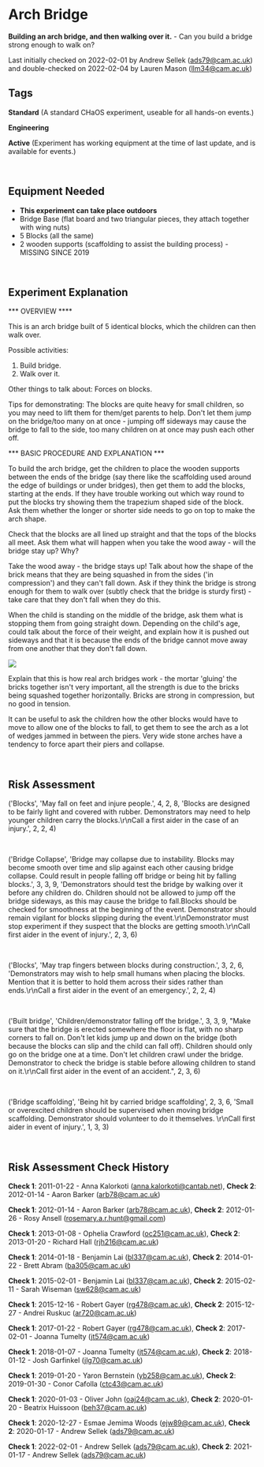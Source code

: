 # Arch Bridge

**Building an arch bridge, and then walking over it.** - Can you build a bridge strong enough to walk on?

Last initially checked on 2022-02-01 by Andrew Sellek (ads79@cam.ac.uk) and double-checked on 2022-02-04 by Lauren Mason (llm34@cam.ac.uk)

## Tags
<!--- Start Tags (DO NOT REMOVE THIS COMMENT) --->

**Standard** (A standard CHaOS experiment, useable for all hands-on events.)

**Engineering**

**Active** (Experiment has working equipment at the time of last update, and is available for events.)
<!--- End Tags (DO NOT REMOVE THIS COMMENT) --->

<br/>

## Equipment Needed 
- **This experiment can take place outdoors**
- Bridge Base (flat board and two triangular pieces, they attach together with wing nuts)
- 5 Blocks (all the same)
- 2 wooden supports (scaffolding to assist the building process) - MISSING SINCE 2019

<br/>

## Experiment Explanation 

*** OVERVIEW ****

This is an arch bridge built of 5 identical blocks, which the children can then walk over.

Possible activities:
1. Build bridge.
2. Walk over it.

Other things to talk about:
Forces on blocks.

Tips for demonstrating:
The blocks are quite heavy for small children, so you may need to lift them for them/get parents to help. Don't let them jump on the bridge/too many on at once - jumping off sideways may cause the bridge to fall to the side, too many children on at once may push each other off.

*** BASIC PROCEDURE AND EXPLANATION ***

To build the arch bridge, get the children to place the wooden supports between the ends of the bridge (say there like the scaffolding used around the edge of buildings or under bridges), then get them to add the blocks, starting at the ends. If they have trouble working out which way round to put the blocks try showing them the trapezium shaped side of the block. Ask them whether the longer or shorter side needs to go on top to make the arch shape.

Check that the blocks are all lined up straight and that the tops of the blocks all meet. Ask them what will happen when you take the wood away - will the bridge stay up? Why?

Take the wood away - the bridge stays up! Talk about how the shape of the brick means that they are being squashed in from the sides ('in compression') and they can't fall down. Ask if they think the bridge is strong enough for them to walk over (subtly check that the bridge is sturdy first) - take care that they don't fall when they do this.

When the child is standing on the middle of the bridge, ask them what is stopping them from going straight down. Depending on the child's age, could talk about the force of their weight, and explain how it is pushed out sideways and that it is because the ends of the bridge cannot move away from one another that they don't fall down.

![](http://old.chaosscience.org.uk/sites/default/files/archloading.jpg)

Explain that this is how real arch bridges work - the mortar 'gluing' the bricks together isn't very important, all the strength is due to the bricks being squashed together horizontally. Bricks are strong in compression, but no good in tension.

It can be useful to ask the children how the other blocks would have to move to allow one of the blocks to fall, to get them to see the arch as a lot of wedges jammed in between the piers. Very wide stone arches have a tendency to force apart their piers and collapse.

<br/>

## Risk Assessment

('Blocks', 'May fall on feet and injure people.', 4, 2, 8, 'Blocks are designed to be fairly light and covered with rubber. Demonstrators may need to help younger children carry the blocks.\r\nCall a first aider in the case of an injury.', 2, 2, 4)

<br/>

('Bridge Collapse', 'Bridge may collapse due to instability. Blocks may become smooth over time and slip against each other causing bridge collapse. Could result in people falling off bridge or being hit by falling blocks.', 3, 3, 9, 'Demonstrators should test the bridge by walking over it before any children do. Children should not be allowed to jump off the bridge sideways, as this may cause the bridge to fall.Blocks should be checked for smoothness at the beginning of the event. Demonstrator should remain vigilant for blocks slipping during the event.\r\nDemonstrator must stop experiment if they suspect that the blocks are getting smooth.\r\nCall first aider in the event of injury.', 2, 3, 6)

<br/>

('Blocks', 'May trap fingers between blocks during construction.', 3, 2, 6, 'Demonstrators may wish to help small humans when placing the blocks. Mention that it is better to hold them across their sides rather than ends.\r\nCall a first aider in the event of an emergency.', 2, 2, 4)

<br/>

('Built bridge', 'Children/demonstrator falling off the bridge.', 3, 3, 9, "Make sure that the bridge is erected somewhere the floor is flat, with no sharp corners to fall on. Don't let kids jump up and down on the bridge (both because the blocks can slip and the child can fall off). Children should only go on the bridge one at a time. Don't let children crawl under the bridge. Demonstrator to check the bridge is stable before allowing children to stand on it.\r\nCall first aider in the event of an accident.", 2, 3, 6)

<br/>

('Bridge scaffolding', 'Being hit by carried bridge scaffolding', 2, 3, 6, 'Small or overexcited children should be supervised when moving bridge scaffolding. Demonstrator should volunteer to do it themselves. \r\nCall first aider in event of injury.', 1, 3, 3)

<br/>

## Risk Assessment Check History 

**Check 1**: 2011-01-22 - Anna Kalorkoti (anna.kalorkoti@cantab.net), **Check 2**: 2012-01-14 - Aaron Barker (arb78@cam.ac.uk)

**Check 1**: 2012-01-14 - Aaron Barker (arb78@cam.ac.uk), **Check 2**: 2012-01-26 - Rosy Ansell (rosemary.a.r.hunt@gmail.com)

**Check 1**: 2013-01-08 - Ophelia Crawford (oc251@cam.ac.uk), **Check 2**: 2013-01-20 - Richard Hall (rjh216@cam.ac.uk)

**Check 1**: 2014-01-18 - Benjamin Lai (bl337@cam.ac.uk), **Check 2**: 2014-01-22 - Brett Abram (ba305@cam.ac.uk)

**Check 1**: 2015-02-01 - Benjamin Lai (bl337@cam.ac.uk), **Check 2**: 2015-02-11 - Sarah Wiseman (sw628@cam.ac.uk)

**Check 1**: 2015-12-16 - Robert Gayer (rg478@cam.ac.uk), **Check 2**: 2015-12-27 - Andrei Ruskuc (ar720@cam.ac.uk)

**Check 1**: 2017-01-22 - Robert Gayer (rg478@cam.ac.uk), **Check 2**: 2017-02-01 - Joanna Tumelty (jt574@cam.ac.uk)

**Check 1**: 2018-01-07 - Joanna Tumelty (jt574@cam.ac.uk), **Check 2**: 2018-01-12 - Josh Garfinkel (jlg70@cam.ac.uk)

**Check 1**: 2019-01-20 - Yaron Bernstein (yb258@cam.ac.uk), **Check 2**: 2019-01-30 - Conor Cafolla (ctc43@cam.ac.uk)

**Check 1**: 2020-01-03 - Oliver John (oaj24@cam.ac.uk), **Check 2**: 2020-01-20 - Beatrix Huissoon (beh37@cam.ac.uk)

**Check 1**: 2020-12-27 - Esmae Jemima Woods (ejw89@cam.ac.uk), **Check 2**: 2020-01-17 - Andrew Sellek (ads79@cam.ac.uk)

**Check 1**: 2022-02-01 - Andrew Sellek (ads79@cam.ac.uk), **Check 2**: 2021-01-17 - Andrew Sellek (ads79@cam.ac.uk)